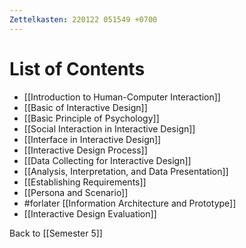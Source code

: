```yaml
---
Zettelkasten: 220122 051549 +0700
---
```

# List of Contents
* [[Introduction to Human-Computer Interaction]]
* [[Basic of Interactive Design]]
* [[Basic Principle of Psychology]]
* [[Social Interaction in Interactive Design]]
* [[Interface in Interactive Design]]
* [[Interactive Design Process]]
* [[Data Collecting for Interactive Design]]
* [[Analysis, Interpretation, and Data Presentation]]
* [[Establishing Requirements]]
* [[Persona and Scenario]]
* #forlater [[Information Architecture and Prototype]]
* [[Interactive Design Evaluation]]

Back to [[Semester 5]]